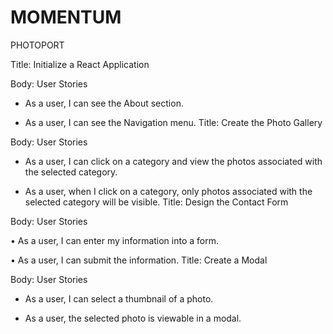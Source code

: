 # MOMENTUM



PHOTOPORT


Title: Initialize a React Application

Body: User Stories

* As a user, I can see the About section.

* As a user, I can see the Navigation menu.
Title: Create the Photo Gallery

Body: User Stories

* As a user, I can click on a category and view the photos associated with the selected category.

* As a user, when I click on a category, only photos associated with the selected category will be visible.
Title: Design the Contact Form

Body: User Stories

• As a user, I can enter my information into a form.

• As a user, I can submit the information.
Title: Create a Modal

Body: User Stories

* As a user, I can select a thumbnail of a photo.

* As a user, the selected photo is viewable in a modal.
